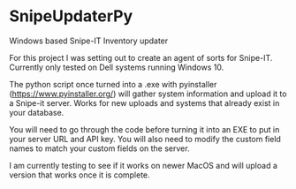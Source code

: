 # SnipeUpdaterPy
Windows based Snipe-IT Inventory updater

For this project I was setting out to create an agent of sorts for Snipe-IT.
Currently only tested on Dell systems running Windows 10.

The python script once turned into a .exe with pyinstaller (https://www.pyinstaller.org/) will gather system information 
and upload it to a Snipe-it server. Works for new uploads and systems that already exist in your database.

You will need to go through the code before turning it into an EXE to put in your server URL and API key. 
You will also need to modify the custom field names to match your custom fields on the server.

I am currently testing to see if it works on newer MacOS and will upload a version that works once it is complete.
